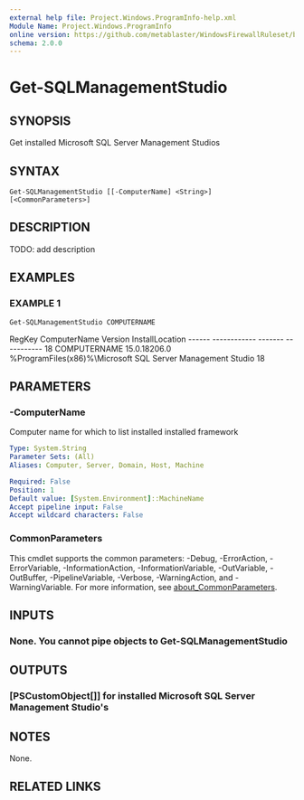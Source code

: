 ```yaml
---
external help file: Project.Windows.ProgramInfo-help.xml
Module Name: Project.Windows.ProgramInfo
online version: https://github.com/metablaster/WindowsFirewallRuleset/blob/develop/Modules/Project.Windows.ProgramInfo/Help/en-US/Get-SQLManagementStudio.md
schema: 2.0.0
---
```


# Get-SQLManagementStudio

## SYNOPSIS

Get installed Microsoft SQL Server Management Studios

## SYNTAX

```none
Get-SQLManagementStudio [[-ComputerName] <String>] [<CommonParameters>]
```

## DESCRIPTION

TODO: add description

## EXAMPLES

### EXAMPLE 1

```none
Get-SQLManagementStudio COMPUTERNAME
```

RegKey ComputerName Version      InstallLocation
	------ ------------ -------      -----------
	18     COMPUTERNAME   15.0.18206.0 %ProgramFiles(x86)%\Microsoft SQL Server Management Studio 18

## PARAMETERS

### -ComputerName

Computer name for which to list installed installed framework

```yaml
Type: System.String
Parameter Sets: (All)
Aliases: Computer, Server, Domain, Host, Machine

Required: False
Position: 1
Default value: [System.Environment]::MachineName
Accept pipeline input: False
Accept wildcard characters: False
```

### CommonParameters

This cmdlet supports the common parameters: -Debug, -ErrorAction, -ErrorVariable, -InformationAction, -InformationVariable, -OutVariable, -OutBuffer, -PipelineVariable, -Verbose, -WarningAction, and -WarningVariable. For more information, see [about_CommonParameters](http://go.microsoft.com/fwlink/?LinkID=113216).

## INPUTS

### None. You cannot pipe objects to Get-SQLManagementStudio

## OUTPUTS

### [PSCustomObject[]] for installed Microsoft SQL Server Management Studio's

## NOTES

None.

## RELATED LINKS

